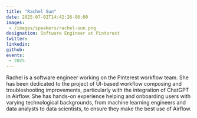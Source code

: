 ```yaml
---
title: "Rachel Sun"
date: 2025-07-02T14:42:26-06:00
images: 
 - /images/speakers/rachel-sun.png
designation: Software Engineer at Pinterest 
twitter: 
linkedin: 
github: 
events:
 - 2025
---
```


Rachel is a software engineer working on the Pinterest workflow team. She has been dedicated to the project of UI-based workflow composing and troubleshooting improvements, particularly with the integration of ChatGPT in Airflow. She has hands-on experience helping and onboarding users with varying technological backgrounds, from machine learning engineers and data analysts to data scientists, to ensure they make the best use of Airflow.